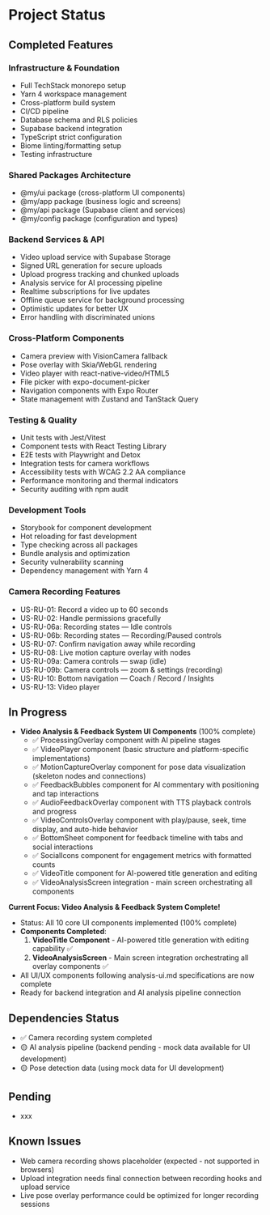 # Project Status

## Completed Features

### **Infrastructure & Foundation**
- Full TechStack monorepo setup
- Yarn 4 workspace management
- Cross-platform build system
- CI/CD pipeline
- Database schema and RLS policies
- Supabase backend integration
- TypeScript strict configuration
- Biome linting/formatting setup
- Testing infrastructure

### **Shared Packages Architecture**
- @my/ui package (cross-platform UI components)
- @my/app package (business logic and screens)
- @my/api package (Supabase client and services)
- @my/config package (configuration and types)

### **Backend Services & API**
- Video upload service with Supabase Storage
- Signed URL generation for secure uploads
- Upload progress tracking and chunked uploads
- Analysis service for AI processing pipeline
- Realtime subscriptions for live updates
- Offline queue service for background processing
- Optimistic updates for better UX
- Error handling with discriminated unions

### **Cross-Platform Components**
- Camera preview with VisionCamera fallback
- Pose overlay with Skia/WebGL rendering
- Video player with react-native-video/HTML5
- File picker with expo-document-picker
- Navigation components with Expo Router
- State management with Zustand and TanStack Query

### **Testing & Quality**
- Unit tests with Jest/Vitest
- Component tests with React Testing Library
- E2E tests with Playwright and Detox
- Integration tests for camera workflows
- Accessibility tests with WCAG 2.2 AA compliance
- Performance monitoring and thermal indicators
- Security auditing with npm audit

### **Development Tools**
- Storybook for component development
- Hot reloading for fast development
- Type checking across all packages
- Bundle analysis and optimization
- Security vulnerability scanning
- Dependency management with Yarn 4

### **Camera Recording Features**
- US-RU-01: Record a video up to 60 seconds
- US-RU-02: Handle permissions gracefully
- US-RU-06a: Recording states — Idle controls
- US-RU-06b: Recording states — Recording/Paused controls
- US-RU-07: Confirm navigation away while recording
- US-RU-08: Live motion capture overlay with nodes
- US-RU-09a: Camera controls — swap (idle)
- US-RU-09b: Camera controls — zoom & settings (recording)
- US-RU-10: Bottom navigation — Coach / Record / Insights
- US-RU-13: Video player

## In Progress
- **Video Analysis & Feedback System UI Components** (100% complete)
  - ✅ ProcessingOverlay component with AI pipeline stages
  - ✅ VideoPlayer component (basic structure and platform-specific implementations)
  - ✅ MotionCaptureOverlay component for pose data visualization (skeleton nodes and connections)
  - ✅ FeedbackBubbles component for AI commentary with positioning and tap interactions
  - ✅ AudioFeedbackOverlay component with TTS playback controls and progress
  - ✅ VideoControlsOverlay component with play/pause, seek, time display, and auto-hide behavior
  - ✅ BottomSheet component for feedback timeline with tabs and social interactions
  - ✅ SocialIcons component for engagement metrics with formatted counts
  - ✅ VideoTitle component for AI-powered title generation and editing
  - ✅ VideoAnalysisScreen integration - main screen orchestrating all components

**Current Focus: Video Analysis & Feedback System Complete!**
- Status: All 10 core UI components implemented (100% complete)
- **Components Completed**:
  1. **VideoTitle Component** - AI-powered title generation with editing capability ✅
  2. **VideoAnalysisScreen** - Main screen integration orchestrating all overlay components ✅
- All UI/UX components following analysis-ui.md specifications are now complete
- Ready for backend integration and AI analysis pipeline connection

## Dependencies Status
- ✅ Camera recording system completed
- 🟡 AI analysis pipeline (backend pending - mock data available for UI development)
- 🟡 Pose detection data (using mock data for UI development)

## Pending
- xxx

## Known Issues
- Web camera recording shows placeholder (expected - not supported in browsers)
- Upload integration needs final connection between recording hooks and upload service
- Live pose overlay performance could be optimized for longer recording sessions